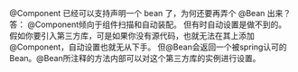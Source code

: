 @Component 已经可以支持声明一个 bean 了，为何还要再弄个 @Bean 出来？
答：
@Component倾向于组件扫描和自动装配。
但有时自动设置是做不到的。
假如你要引入第三方库，可是如果你没有源代码，也就无法在其上添加@Component，自动设置也就无从下手。
但@Bean会返回一个被spring认可的Bean。@Bean所注释的方法内部可以对这个第三方库的实例进行设置。
